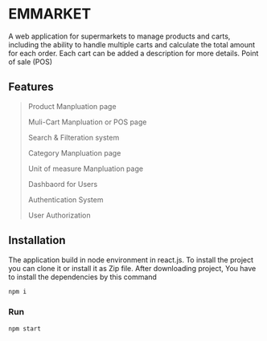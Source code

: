 # EMMARKET
A web application for supermarkets to manage products and carts, including the ability to handle multiple carts and calculate the total amount for each order. Each cart can be added a description for more details.
Point of sale (POS)

## Features
> Product Manpluation page
>
> Muli-Cart Manpluation or POS page
> 
> Search & Filteration system
> 
> Category Manpluation page
> 
> Unit of measure Manpluation page
> 
> Dashbaord for Users
> 
> Authentication System
> 
> User Authorization 

## Installation

The application build in node environment in react.js. To install the project you can clone it or install it as Zip file. After downloading project, You have to install the dependencies by this command
```bash
npm i
```
### Run
```bash
npm start
```